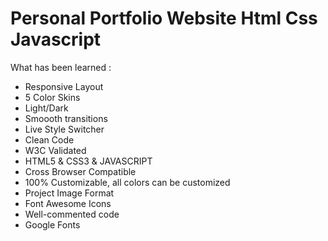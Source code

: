 # Personal Portfolio Website Html Css Javascript



What has been learned :
- Responsive Layout
- 5 Color Skins
- Light/Dark
- Smoooth transitions
- Live Style Switcher
- Clean Code
- W3C Validated
- HTML5 & CSS3 & JAVASCRIPT
- Cross Browser Compatible
- 100% Customizable, all colors can be customized
- Project Image Format
- Font Awesome Icons
- Well-commented code
- Google Fonts

